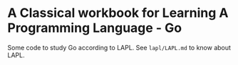 # A Classical workbook for Learning A Programming Language - Go

Some code to study Go according to LAPL.
See `lapl/LAPL.md` to know about LAPL.
